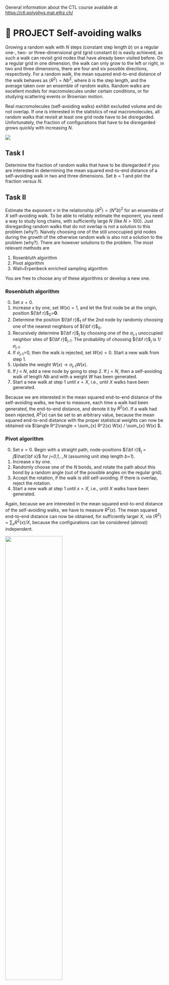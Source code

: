 General information about the CTL course available at https://ctl.polyphys.mat.ethz.ch/

# :wave: PROJECT Self-avoiding walks

Growing a random walk with $N$ steps (constant step length $b$) on a regular one-, two- or three-dimensional grid (grid constant $b$) is easily achieved, as such a walk can revisit grid nodes that have already been visited before. On a regular grid in one dimension, the walk can only grow to the left or right, in two and three dimensions, there are four and six possible directions, respectively. For a random walk, the mean squared end-to-end distance of the walk behaves as $\langle R^2\rangle = Nb^2$, where $b$ is the step length, and the average taken over an ensemble of random walks. Random walks are excellent models for macromolecules under certain conditions, or for studying scattering events or Brownian motion. 

Real macromolecules (self-avoiding walks) exhibit excluded volume and do not overlap. If one is interested in the statistics of real macromolecules, all random walks that revisit at least one grid node have to be disregarded. Unfortunately, the fraction of configurations that have to be disregarded grows quickly with increasing $N$. 

<img src="https://www.complexfluids.ethz.ch/images/PROJECT-self-avoiding-walk.png">

## Task I

Determine the fraction of random walks that have to be disregarded if you are interested in determining the mean squared end-to-end distance of a self-avoiding walk in two and three dimensions. Set $b=1$ and plot the fraction versus $N$. 

## Task II

Estimate the exponent $\nu$ in the relationship $\langle R^2\rangle = (N^\nu b)^2$ for an enxemble of $X$ self-avoiding walk. To be able to reliably estimate the exponent, you need a way to study long chains, with sufficiently large $N$ (like $N>100$). Just disregarding random walks that do not overlap is not a solution to this problem (why?). Naively choosing one of the still unoccupied grid nodes during the growth of the otherwise random walk is also not a solution to the problem (why?). There are however solutions to the problem. The most relevant methods are
1. Rosenbluth algorithm
2. Pivot algorithm
3. Wall+Erpenbeck enriched sampling algorithm

You are free to choose any of these algorithms or develop a new one. 

### Rosenbluth algorithm
0. Set $x=0$. 
1. Increase $x$ by one, set $W(x)=1$, and let the first node be at the origin, position ${\bf r}$<sub>0</sub>=**0**. 
2. Determine the position ${\bf r}$<sub>1</sub> of the 2nd node by randomly choosing one of the nearest neighbors of ${\bf r}$<sub>0</sub>.
3. Recursively determine ${\bf r}$<sub>j</sub> by choosing one of the $\sigma$<sub>j-1</sub> unoccupied neighbor sites of ${\bf r}$<sub>j-1</sub>. The probability of choosing ${\bf r}$<sub>j</sub> is $1/\sigma$<sub>j-1</sub>. 
4. If $\sigma$<sub>j-1</sub>=0, then the walk is rejected, set $W(x)=0$. Start a new walk from step 1.
5. Update the weight $W(x)\rightarrow \sigma$<sub>j-1</sub>$W(x)$.
6. If $j$ < $N$, add a new node by going to step 2. If $j=N$, then a self-avoiding walk of length $Nb$ and with a weight $W$ has been generated.
7. Start a new walk at step 1 until $x=X$, i.e., until $X$ walks have been generated.

Because we are interested in the mean squared end-to-end distance of the self-avoiding walks, we have to measure, each time a walk had been generated, the end-to-end distance, and denote it by $R^2(x)$. If a walk had been rejected, $R^2(x)$ can be set to an arbitrary value, because the mean squared end-to-end distance with the proper statistical weights can now be obtained via $\langle R^2\rangle =  \sum_{x} R^2(x) W(x) / \sum_{x} W(x) $.

### Pivot algorithm

0. Set $x=0$. Begin with a straight path, node-positions ${\bf r}$<sub>j</sub> = *j*$\hat{\bf x}$ for *j=0,1,..,N* (assuming unit step length *b=1*).
1. Increase $x$ by one. 
2. Randomly choose one of the *N* bonds, and rotate the path about this bond by a random angle (out of the possible angles on the regular grid).
3. Accept the rotation, if the walk is still self-avoiding. If there is overlap, reject the rotation.
4. Start a new walk at step 1 until $x=X$, i.e., until $X$ walks have been generated.

Again, because we are interested in the mean squared end-to-end distance of the self-avoiding walks, we have to measure $R^2(x)$. The mean squared end-to-end distance can now be obtained, for sufficiently larger $X$, via $\langle R^2\rangle =  \sum_{x} R^2(x) / X$, because the configurations can be considered (almost) independent. 

<img src="https://www.complexfluids.ethz.ch/images/PROJECT-self-avoiding-walk-2b.png" width="60%">

### Wall-Erpenbeck enriched sampling algorithm

This algorithm has two adjustable parameters *s* (number of steps between branchings) and *p* (functionality of a branch). They have to be optimized, once for all *N*, to come up with a fast algorithm. 

0. Set $X=0$ 
1. Grow *s* steps randomly, starting from the origin. Repeat growing *s* steps from the origin until there is no overlap. Now you have created a self-avoiding walk with *s* steps (the above figure shows the situation for *s=4*). 
2. Introduce a *p*-functional branch at the end (lateron: all the alive ends) of the existing path (the above figure shows the case of two-functional branches, *p=2*). 
3. Grow *s* steps randomly from each side of the branch (lateron: all the existing branches), i.e., grow *ps* bonds at each branch. Regard a new strand with *s* bonds as 'dead', if it produces overlap (the red bond in the above figure terminates the growth, the corresponding branch is not followed up further). 
4. Continue with 2. until *N* steps have been grown without overlap. 
5. The number $x$ of generated self-avoiding-walks is the number of terminal nodes of the tree-like structure. Increase $X$ by $x$.
6. Repeat all steps 1.-5. until the desired value for $X$ has been reached. 

Monitor the number of alive ends during the process. The parameters *s* and *p* are suitably chosen if this number is positive and smaller than 100. Determine the mean squared end-to-end distance $\langle R^2\rangle$ as an average over the $X$ squared distances between terminal nodes and the origin. 



## Task III

Compare your results with the Flory theory. This theory predicts that the exponent $\nu$ equals *3/(2+D)*, where *D* is the space dimension.  
